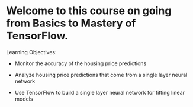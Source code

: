 # Welcome to this course on going from Basics to Mastery of TensorFlow.

Learning Objectives:

* Monitor the accuracy of the housing price predictions

* Analyze housing price predictions that come from a single layer neural network

* Use TensorFlow to build a single layer neural network for fitting linear models
